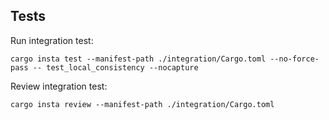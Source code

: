 ## Tests

Run integration test:

```
cargo insta test --manifest-path ./integration/Cargo.toml --no-force-pass -- test_local_consistency --nocapture
```

Review integration test:

```
cargo insta review --manifest-path ./integration/Cargo.toml
```
